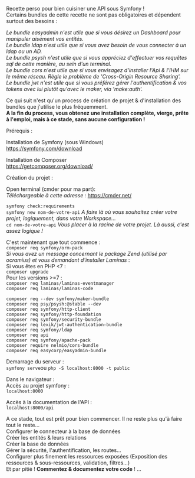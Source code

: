 Recette perso pour bien cuisiner une API sous Symfony !<br>
Certains bundles de cette recette ne sont pas obligatoires et dépendent surtout des besoins :

<i>Le bundle easyadmin n'est utile que si vous désirez un Dashboard pour manipuler aisément vos entités.</br>
Le bundle ldap n'est utile que si vous avez besoin de vous connecter à un ldap ou un AD.</br>
Le bundle psysh n'est utile que si vous appréciez d'effectuer vos requêtes sql de cette manière, au sein d'un terminal.</br>
Le bundle cors n'est utile que si vous envisagez d'installer l'Api & l'IHM sur le même réseau. Règle le problème de 'Cross-Origin Resource Sharing'.</br>
Le bundle jwt n'est utile que si vous préférez gérer l'authentification & vos tokens avec lui plutôt qu'avec le maker, via 'make:auth'.</br></i>


Ce qui suit n'est qu'un process de création de projet & d'installation des bundles que j'utilise le plus fréquemment.<br>
<b>A la fin du process, vous obtenez une installation complète, vierge, prête à l'emploi, mais à ce stade, sans aucune configuration !</b>

Prérequis :

Installation de Symfony (sous Windows)</br>
  https://symfony.com/download

Installation de Composer</br>
  https://getcomposer.org/download/

Création du projet :

Open terminal (cmder pour ma part):<br>
<i>Téléchargeable à cette adresse :</i> https://cmder.net/

`symfony check:requirements`<br>
`symfony new nom-de-votre-api` <i>A faire là où vous souhaitez créer votre projet, logiquement, dans votre Workspace...</i><br>
`cd nom-de-votre-api` <i>Vous placer à la racine de votre projet. Là aussi, c'est assez logique !</i><br>

C'est maintenant que tout commence :<br>
`composer req symfony/orm-pack`<br>
  <i>Si vous avez un message concernant le package Zend (utilisé par ocramius) et vous demandant d'installer Laminas</i> :<br>
    Si vous êtes en PHP <7 :<br>
      `composer upgrade`<br>
    Pour les versions >=7 : <br>
      `composer req laminas/laminas-eventmanager`<br>
      `composer req laminas/laminas-code`<br>

`composer req --dev symfony/maker-bundle`<br>
`composer req psy/psysh:@stable --dev`<br>
`composer req symfony/http-client`<br>
`composer req symfony/http-foundation`<br>
`composer req symfony/security-bundle`<br>
`composer req lexik/jwt-authentication-bundle`<br>
`composer req symfony/ldap`<br>
`composer req api`<br>
`composer req symfony/apache-pack`<br>
`composer require nelmio/cors-bundle`<br>
`composer req easycorp/easyadmin-bundle`

Demarrage du serveur :</br>
`symfony serve`ou `php -S localhost:8000 -t public`

Dans le navigateur :</br>
  Accès au projet symfony :</br>
    `localhost:8000`

  Accès à la documentation de l'API :</br>
    `localhost:8000/api`
    
A ce stade, tout est prêt pour bien commencer. Il ne reste plus qu'à faire tout le reste...</br>
  Configurer le connecteur à la base de données</br>
  Créer les entités & leurs relations</br>
  Créer la base de données</br>
  Gérer la sécurité, l'authentification, les routes... </br>
  Configurer plus finement les ressources exposées (Exposition des ressources & sous-ressources, validation, filtres...)</br>
  Et par pitié ! <b>Commentez & documentez votre code</b> !
  ...
